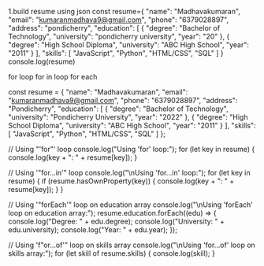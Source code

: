 1.build resume using json
const resume={
  "name": "Madhavakumaran",
  "email": "kumaranmadhava9@gmail.com",
  "phone": "6379028897",
  "address": "pondicherry",
  "education": [
    {
      "degree": "Bachelor of Technology",
      "university": "pondicherry university",
      "year": "20"
    },
    {
      "degree": "High School Diploma",
      "university": "ABC High School",
      "year": "2011"
    }
  ],
  "skills": [
    "JavaScript",
    "Python",
    "HTML/CSS",
    "SQL"
  ]
}
console.log(resume)

for loop for in loop for each


const resume = {
  "name": "Madhavakumaran",
  "email": "kumaranmadhava9@gmail.com",
  "phone": "6379028897",
  "address": "Pondicherry",
  "education": [
    {
      "degree": "Bachelor of Technology",
      "university": "Pondicherry University",
      "year": "2022"
    },
    {
      "degree": "High School Diploma",
      "university": "ABC High School",
      "year": "2011"
    }
  ],
  "skills": [
    "JavaScript",
    "Python",
    "HTML/CSS",
    "SQL"
  ]
};

// Using "'for"' loop
console.log("Using 'for' loop:");
for (let key in resume) {
  console.log(key + ": " + resume[key]);
}

// Using '"for...in'" loop
console.log("\nUsing 'for...in' loop:");
for (let key in resume) {
  if (resume.hasOwnProperty(key)) {
    console.log(key + ": " + resume[key]);
  }
}

// Using '"forEach'" loop on education array
console.log("\nUsing 'forEach' loop on education array:");
resume.education.forEach((edu) => {
  console.log("Degree: " + edu.degree);
  console.log("University: " + edu.university);
  console.log("Year: " + edu.year);
});

// Using 'f"or...of'" loop on skills array
console.log("\nUsing 'for...of' loop on skills array:");
for (let skill of resume.skills) {
  console.log(skill);
}
